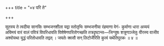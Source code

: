+++
title = "०४ परि ते"

+++

सुतस्य ते त्वदीया सानसिः सम्भजनशीला यद्वा स्तोतृभिः सम्भजनीया रंहमाणा वेगं- कुर्वाणा धारा अव्ययं अविमयं वारं वालं पवित्रं विपरिधावति विशेषेणपरितोगच्छति तत्रदृष्टान्तः—जिग्युषः शत्रूणाञ्जेतुः वीरस्य वाजीव अश्वोयथा युद्धं परितोधावति तद्वत् । जयतेः क्वसौ सन् लिटोर्जेरिति कुत्वं यथेतिपूरकः ॥ ४ ॥
